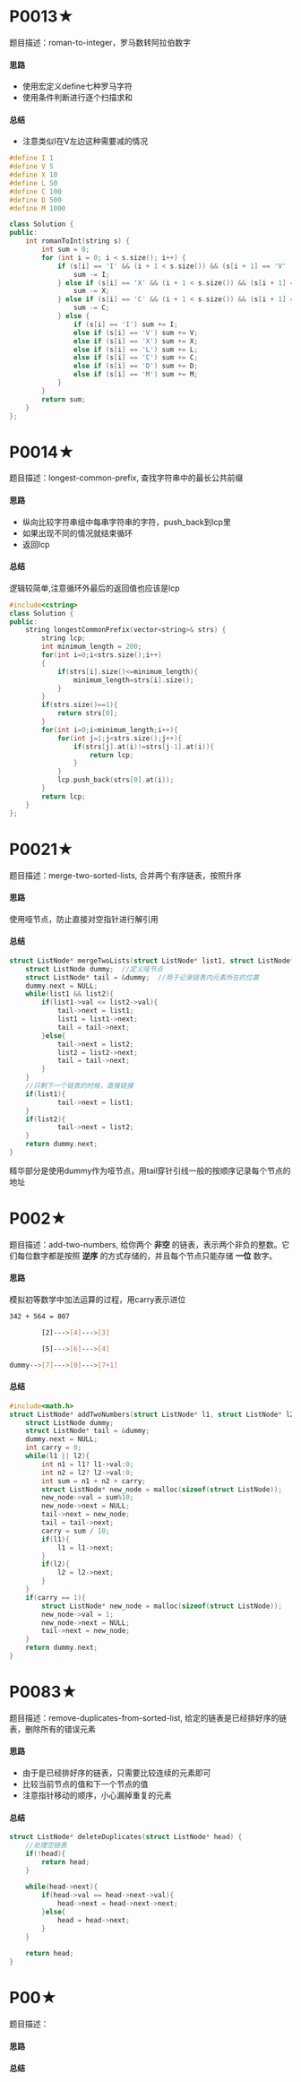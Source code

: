 # P0013★

题目描述：roman-to-integer，罗马数转阿拉伯数字

#### 思路

- 使用宏定义define七种罗马字符
- 使用条件判断进行逐个扫描求和

#### 总结

- 注意类似I在V左边这种需要减的情况

```c++
#define I 1
#define V 5
#define X 10
#define L 50
#define C 100
#define D 500
#define M 1000

class Solution {
public:
    int romanToInt(string s) {
        int sum = 0;
        for (int i = 0; i < s.size(); i++) {
            if (s[i] == 'I' && (i + 1 < s.size()) && (s[i + 1] == 'V' || s[i + 1] == 'X')) {
                sum -= I;
            } else if (s[i] == 'X' && (i + 1 < s.size()) && (s[i + 1] == 'L' || s[i + 1] == 'C')) {
                sum -= X;
            } else if (s[i] == 'C' && (i + 1 < s.size()) && (s[i + 1] == 'D' || s[i + 1] == 'M')) {
                sum -= C;
            } else {
                if (s[i] == 'I') sum += I;
                else if (s[i] == 'V') sum += V;
                else if (s[i] == 'X') sum += X;
                else if (s[i] == 'L') sum += L;
                else if (s[i] == 'C') sum += C;
                else if (s[i] == 'D') sum += D;
                else if (s[i] == 'M') sum += M;
            }
        }
        return sum;
    }
};
```

# P0014★

题目描述：longest-common-prefix, 查找字符串中的最长公共前缀

#### 思路

- 纵向比较字符串组中每串字符串的字符，push_back到lcp里
- 如果出现不同的情况就结束循环
- 返回lcp

#### 总结

逻辑较简单,注意循环外最后的返回值也应该是lcp

```c++
#include<cstring>
class Solution {
public:
    string longestCommonPrefix(vector<string>& strs) {
        string lcp;
        int minimum_length = 200;
        for(int i=0;i<strs.size();i++)
        {
            if(strs[i].size()<=minimum_length){
                minimum_length=strs[i].size();
            }
        }
        if(strs.size()==1){
            return strs[0];
        }
        for(int i=0;i<minimum_length;i++){
            for(int j=1;j<strs.size();j++){
                if(strs[j].at(i)!=strs[j-1].at(i)){
                    return lcp;
                }
            }
            lcp.push_back(strs[0].at(i));
        }
        return lcp;
    }
};
```

# P0021★

题目描述：merge-two-sorted-lists, 合并两个有序链表，按照升序

#### 思路

使用哑节点，防止直接对空指针进行解引用

#### 总结

```c
struct ListNode* mergeTwoLists(struct ListNode* list1, struct ListNode* list2) {
    struct ListNode dummy;  //定义哑节点
    struct ListNode* tail = &dummy;  //用于记录链表内元素所在的位置
   	dummy.next = NULL;
    while(list1 && list2){
        if(list1->val <= list2->val){
            tail->next = list1;
            list1 = list1->next;
            tail = tail->next;
        }else{
            tail->next = list2;
            list2 = list2->next;
            tail = tail->next;
        }
    }
    //只剩下一个链表的时候，直接链接
    if(list1){
            tail->next = list1;
    }
    if(list2){
            tail->next = list2;
    }
    return dummy.next;
}
```

精华部分是使用dummy作为哑节点，用tail穿针引线一般的按顺序记录每个节点的地址

# P002★

题目描述：add-two-numbers, 给你两个 **非空** 的链表，表示两个非负的整数。它们每位数字都是按照 **逆序** 的方式存储的，并且每个节点只能存储 **一位** 数字。

#### 思路

模拟初等数学中加法运算的过程，用carry表示进位

```bash
342 + 564 = 807

        [2]--->[4]--->[3]

        [5]--->[6]--->[4]

dummy-->[7]--->[0]--->[7+1]

```

#### 总结

```c
#include<math.h>
struct ListNode* addTwoNumbers(struct ListNode* l1, struct ListNode* l2) {
    struct ListNode dummy;
    struct ListNode* tail = &dummy;
    dummy.next = NULL;
    int carry = 0;
    while(l1 || l2){
        int n1 = l1? l1->val:0;
        int n2 = l2? l2->val:0;
        int sum = n1 + n2 + carry; 
        struct ListNode* new_node = malloc(sizeof(struct ListNode));
        new_node->val = sum%10;
        new_node->next = NULL;
        tail->next = new_node;
        tail = tail->next;
        carry = sum / 10;
        if(l1){
            l1 = l1->next;
        }
        if(l2){
            l2 = l2->next;
        }  
    }
    if(carry == 1){
        struct ListNode* new_node = malloc(sizeof(struct ListNode));
        new_node->val = 1;
        new_node->next = NULL;
        tail->next = new_node;
    }
    return dummy.next;
}
```

# P0083★

题目描述：remove-duplicates-from-sorted-list, 给定的链表是已经排好序的链表，删除所有的错误元素

#### 思路

- 由于是已经排好序的链表，只需要比较连续的元素即可
- 比较当前节点的值和下一个节点的值
- 注意指针移动的顺序，小心漏掉重复的元素

#### 总结

```c
struct ListNode* deleteDuplicates(struct ListNode* head) {
    //处理空链表
    if(!head){
        return head;
    }
    
    while(head->next){
        if(head->val == head->next->val){
            head->next = head->next->next;
        }else{
            head = head->next;
        }
    }
    
    return head;
}
```




# P00★

题目描述：

#### 思路

#### 总结
